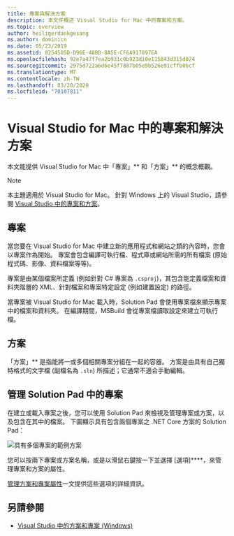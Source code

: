 ```yaml
---
title: 專案與解決方案
description: 本文件概述 Visual Studio for Mac 中的專案和方案。
ms.topic: overview
author: heiligerdankgesang
ms.author: dominicn
ms.date: 05/23/2019
ms.assetid: 8254505D-D96E-48BD-8A5E-CF6A917897EA
ms.openlocfilehash: 92e7a47f7ea2b931c0b923d10e115843d315d024
ms.sourcegitcommit: 2975d722a6d6e45f7887b05e9b526e91cffb0bcf
ms.translationtype: MT
ms.contentlocale: zh-TW
ms.lasthandoff: 03/20/2020
ms.locfileid: "70107811"
---
```

# <a name="projects-and-solutions-in-visual-studio-for-mac"></a>Visual Studio for Mac 中的專案和解決方案

本文能提供 Visual Studio for Mac 中「專案」** 和「方案」** 的概念概觀。

> [!NOTE] 
> 本主題適用於 Visual Studio for Mac。 針對 Windows 上的 Visual Studio，請參閱 [Visual Studio 中的專案和方案](/visualstudio/ide/solutions-and-projects-in-visual-studio)。

## <a name="projects"></a>專案

當您要在 Visual Studio for Mac 中建立新的應用程式和網站之類的內容時，您會以專案作為開始。 專案會包含編譯可執行檔、程式庫或網站所需的所有檔案 (原始程式碼、影像、資料檔案等等)。

專案是由某個檔案所定義 (例如針對 C# 專案為 `.csproj`)，其包含能定義檔案和資料夾階層的 XML、針對檔案和專案特定設定 (例如建置設定) 的路徑。

當專案被 Visual Studio for Mac 載入時，Solution Pad 會使用專案檔來顯示專案中的檔案和資料夾。 在編譯期間，MSBuild 會從專案檔讀取設定來建立可執行檔。

## <a name="solutions"></a>方案

「方案」** 是指能將一或多個相關專案分組在一起的容器。 方案是由具有自己獨特格式的文字檔 (副檔名為 `.sln`) 所描述；它通常不適合手動編輯。

## <a name="managing-projects-in-the-solution-pad"></a>管理 Solution Pad 中的專案

在建立或載入專案之後，您可以使用 Solution Pad 來檢視及管理專案或方案，以及包含在其中的檔案。 下圖顯示具有包含兩個專案之 .NET Core 方案的 Solution Pad：

![具有多個專案的範例方案](media/solution-example.png)

您可以按兩下專案或方案名稱，或是以滑鼠右鍵按一下並選擇 [選項]****，來管理專案和方案的屬性。

[管理方案和專案屬性](managing-solutions-and-project-properties.md)一文提供這些選項的詳細資訊。

## <a name="see-also"></a>另請參閱

- [Visual Studio 中的方案和專案 (Windows)](/visualstudio/ide/solutions-and-projects-in-visual-studio)

